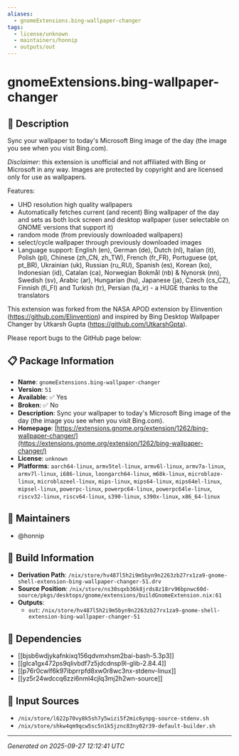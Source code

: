 ```yaml
---
aliases:
  - gnomeExtensions.bing-wallpaper-changer
tags:
  - license/unknown
  - maintainers/honnip
  - outputs/out
---
```


# gnomeExtensions.bing-wallpaper-changer

## 📝 Description

Sync your wallpaper to today's Microsoft Bing image of the day (the image you see when you visit Bing.com).

 *Disclaimer*: this extension is unofficial and not affiliated with Bing or Microsoft in any way. Images are protected by copyright and are licensed only for use as wallpapers.

Features:
* UHD resolution high quality wallpapers
* Automatically fetches current (and recent) Bing wallpaper of the day and sets as both lock screen and desktop wallpaper (user selectable on GNOME versions that support it)
 * random mode (from previously downloaded wallpapers)
 * select/cycle wallpaper through previously downloaded images
* Language support: English (en), German (de), Dutch (nl), Italian (it), Polish (pl), Chinese (zh_CN, zh_TW), French (fr_FR), Portuguese (pt, pt_BR), Ukrainian (uk), Russian (ru_RU), Spanish (es), Korean (ko), Indonesian (id), Catalan (ca), Norwegian Bokmål (nb) &amp; Nynorsk (nn), Swedish (sv), Arabic (ar), Hungarian (hu), Japanese (ja), Czech (cs_CZ), Finnish (fi_FI) and Turkish (tr), Persian (fa_ir) - a HUGE thanks to the translators

This extension was forked from the NASA APOD extension by Elinvention (https://github.com/Elinvention) and inspired by Bing Desktop Wallpaper Changer by Utkarsh Gupta (https://github.com/UtkarshGpta).

Please report bugs to the GitHub page below:

## 📋 Package Information

- **Name**: `gnomeExtensions.bing-wallpaper-changer`
- **Version**: `51`
- **Available**: ✅ Yes
- **Broken**: ✅ No
- **Description**: Sync your wallpaper to today's Microsoft Bing image of the day (the image you see when you visit Bing.com).
- **Homepage**: [https://extensions.gnome.org/extension/1262/bing-wallpaper-changer/](https://extensions.gnome.org/extension/1262/bing-wallpaper-changer/)
- **License**: `unknown`
- **Platforms**: `aarch64-linux`, `armv5tel-linux`, `armv6l-linux`, `armv7a-linux`, `armv7l-linux`, `i686-linux`, `loongarch64-linux`, `m68k-linux`, `microblaze-linux`, `microblazeel-linux`, `mips-linux`, `mips64-linux`, `mips64el-linux`, `mipsel-linux`, `powerpc-linux`, `powerpc64-linux`, `powerpc64le-linux`, `riscv32-linux`, `riscv64-linux`, `s390-linux`, `s390x-linux`, `x86_64-linux`
## 👥 Maintainers

- @honnip


## 🔧 Build Information

- **Derivation Path**: `/nix/store/hv487l5h2i9m5byn9n2263zb27rx1za9-gnome-shell-extension-bing-wallpaper-changer-51.drv`
- **Source Position**: `/nix/store/ns30sqxb36k8jrds8z18rv96bpnwc60d-source/pkgs/desktops/gnome/extensions/buildGnomeExtension.nix:61`
- **Outputs**:
  - `out`:  `/nix/store/hv487l5h2i9m5byn9n2263zb27rx1za9-gnome-shell-extension-bing-wallpaper-changer-51`

## 🔗 Dependencies

- [[bjsb6wdjykafnkixq156qdvmxhsm2bai-bash-5.3p3]]
- [[glca1gx472ps9qlivbdf7z5jdcdnsp9l-glib-2.84.4]]
- [[p76r0cwlf6k97ibprrpfd8xw0r8wc3nx-stdenv-linux]]
- [[yz5r24wdccq6zzi6nml4cjlq3mj2h2wn-source]]

## 📁 Input Sources

- `/nix/store/l622p70vy8k5sh7y5wizi5f2mic6ynpg-source-stdenv.sh`
- `/nix/store/shkw4qm9qcw5sc5n1k5jznc83ny02r39-default-builder.sh`

---
*Generated on 2025-09-27 12:12:41 UTC*
